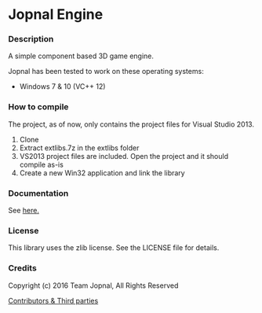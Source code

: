 # Jopnal Engine
### Description

A simple component based 3D game engine.

Jopnal has been tested to work on these operating systems:  
- Windows 7 & 10 (VC++ 12)

### How to compile

The project, as of now, only contains the project files for Visual Studio 2013.

1. Clone
2. Extract extlibs.7z in the extlibs folder
3. VS2013 project files are included. Open the project and it should compile as-is
4. Create a new Win32 application and link the library

### Documentation

See [here.](https://github.com/DrJonki/Jopnal/wiki)

### License

This library uses the zlib license. See the LICENSE file for details.

### Credits

Copyright (c) 2016 Team Jopnal, All Rights Reserved  

[Contributors & Third parties](https://github.com/DrJonki/Jopnal/wiki/Credits)
